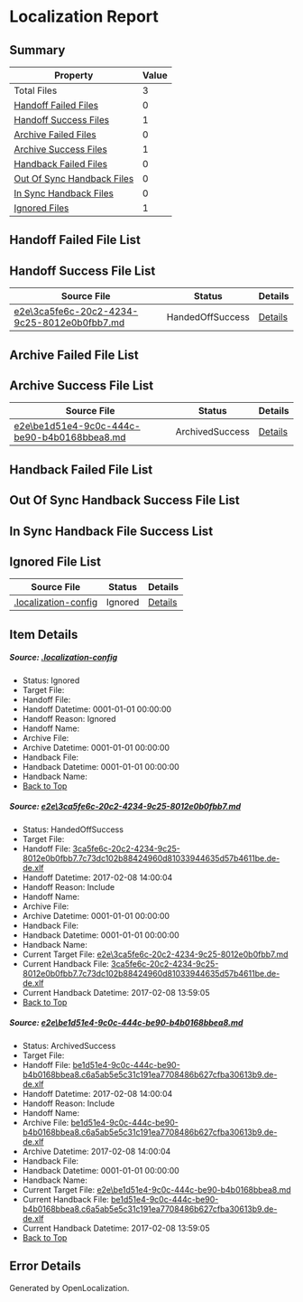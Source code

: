 # <a name='report-top'></a> Localization Report

## Summary
 Property | Value 
 -------- | ----- 
 Total Files | 3
[ Handoff Failed Files ](#handoff-failed-list)| 0
[ Handoff Success Files ](#handoff-success-list)| 1
[ Archive Failed Files ](#archive-failed-list)| 0
[ Archive Success Files ](#archive-success-list)| 1
[ Handback Failed Files ](#handback-failed-list)| 0
[ Out Of Sync Handback Files ](#outofsync-handback-success-list)| 0
[ In Sync Handback Files ](#insync-handback-success-list)| 0
[ Ignored Files ](#ignored-list)| 1

## <a name='handoff-failed-list'></a> Handoff Failed File List

## <a name='handoff-success-list'></a> Handoff Success File List
 Source File | Status | Details 
 ----------- | ------ | ------- 
 [e2e\3ca5fe6c-20c2-4234-9c25-8012e0b0fbb7.md](https://github.com/OpenLocalizationTestOrg/ol-test0/blob/4aae4df8034e9cf7fe3577cd9cc24656779db2f6/e2e/3ca5fe6c-20c2-4234-9c25-8012e0b0fbb7.md) | HandedOffSuccess | [Details](#f9c8b0ec9227454d68823d02e2e0998c3fb2f0251)

## <a name='archive-failed-list'></a> Archive Failed File List

## <a name='archive-success-list'></a> Archive Success File List
 Source File | Status | Details 
 ----------- | ------ | ------- 
 [e2e\be1d51e4-9c0c-444c-be90-b4b0168bbea8.md](https://github.com/OpenLocalizationTestOrg/ol-test0/blob/4aae4df8034e9cf7fe3577cd9cc24656779db2f6/e2e/be1d51e4-9c0c-444c-be90-b4b0168bbea8.md) | ArchivedSuccess | [Details](#9fdc8d7f8b6e27c8862e4e70540b88d0006ef8652)

## <a name='handback-failed-list'></a> Handback Failed File List

## <a name='outofsync-handback-success-list'></a> Out Of Sync Handback Success File List

## <a name='insync-handback-success-list'></a> In Sync Handback File Success List

## <a name='ignored-list'></a> Ignored File List
 Source File | Status | Details 
 ----------- | ------ | ------- 
 [.localization-config](https://github.com/OpenLocalizationTestOrg/ol-test0/blob/4aae4df8034e9cf7fe3577cd9cc24656779db2f6/.localization-config) | Ignored | [Details](#cb0632cf59c1387fc1742bfb9fa3c47f87e2e5c90)

## Item Details
##### <a name='cb0632cf59c1387fc1742bfb9fa3c47f87e2e5c90'></a> Source: [.localization-config](https://github.com/OpenLocalizationTestOrg/ol-test0/blob/4aae4df8034e9cf7fe3577cd9cc24656779db2f6/.localization-config)
* Status: Ignored
* Target File: 
* Handoff File: 
* Handoff Datetime: 0001-01-01 00:00:00
* Handoff Reason: Ignored
* Handoff Name: 
* Archive File: 
* Archive Datetime: 0001-01-01 00:00:00
* Handback File: 
* Handback Datetime: 0001-01-01 00:00:00
* Handback Name: 
* [Back to Top](#report-top)

##### <a name='f9c8b0ec9227454d68823d02e2e0998c3fb2f0251'></a> Source: [e2e\3ca5fe6c-20c2-4234-9c25-8012e0b0fbb7.md](https://github.com/OpenLocalizationTestOrg/ol-test0/blob/4aae4df8034e9cf7fe3577cd9cc24656779db2f6/e2e/3ca5fe6c-20c2-4234-9c25-8012e0b0fbb7.md)
* Status: HandedOffSuccess
* Target File: 
* Handoff File: [3ca5fe6c-20c2-4234-9c25-8012e0b0fbb7.7c73dc102b88424960d81033944635d57b4611be.de-de.xlf](https://github.com/OpenLocalizationTestOrg/ol-test0-handoff/blob/18a225348e0bde34835ea0ae627ed879a7284517/ol-handoff/OpenLocalizationTestOrg/ol-test0-dede/shujia/ht/3ca5fe6c-20c2-4234-9c25-8012e0b0fbb7.7c73dc102b88424960d81033944635d57b4611be.de-de.xlf)
* Handoff Datetime: 2017-02-08 14:00:04
* Handoff Reason: Include
* Handoff Name: 
* Archive File: 
* Archive Datetime: 0001-01-01 00:00:00
* Handback File: 
* Handback Datetime: 0001-01-01 00:00:00
* Handback Name: 
* Current Target File: [e2e\3ca5fe6c-20c2-4234-9c25-8012e0b0fbb7.md](https://github.com/OpenLocalizationTestOrg/ol-test0-dede/blob/09cdc77d543ae55f182984ddce52908b2277252b/e2e/3ca5fe6c-20c2-4234-9c25-8012e0b0fbb7.md)
* Current Handback File: [3ca5fe6c-20c2-4234-9c25-8012e0b0fbb7.7c73dc102b88424960d81033944635d57b4611be.de-de.xlf](https://github.com/OpenLocalizationTestOrg/ol-test0-handback/blob/b09d29c15f49f8e07f14c5086b0248bfa24bf7d8/ol-handback/OpenLocalizationTestOrg/ol-test0-dede/shujia/ht/3ca5fe6c-20c2-4234-9c25-8012e0b0fbb7.7c73dc102b88424960d81033944635d57b4611be.de-de.xlf)
* Current Handback Datetime: 2017-02-08 13:59:05
* [Back to Top](#report-top)

##### <a name='9fdc8d7f8b6e27c8862e4e70540b88d0006ef8652'></a> Source: [e2e\be1d51e4-9c0c-444c-be90-b4b0168bbea8.md](https://github.com/OpenLocalizationTestOrg/ol-test0/blob/4aae4df8034e9cf7fe3577cd9cc24656779db2f6/e2e/be1d51e4-9c0c-444c-be90-b4b0168bbea8.md)
* Status: ArchivedSuccess
* Target File: 
* Handoff File: [be1d51e4-9c0c-444c-be90-b4b0168bbea8.c6a5ab5e5c31c191ea7708486b627cfba30613b9.de-de.xlf](https://github.com/OpenLocalizationTestOrg/ol-test0-handoff/blob/18a225348e0bde34835ea0ae627ed879a7284517/ol-handoff/OpenLocalizationTestOrg/ol-test0-dede/shujia/ht/be1d51e4-9c0c-444c-be90-b4b0168bbea8.c6a5ab5e5c31c191ea7708486b627cfba30613b9.de-de.xlf)
* Handoff Datetime: 2017-02-08 14:00:04
* Handoff Reason: Include
* Handoff Name: 
* Archive File: [be1d51e4-9c0c-444c-be90-b4b0168bbea8.c6a5ab5e5c31c191ea7708486b627cfba30613b9.de-de.xlf](https://github.com/OpenLocalizationTestOrg/ol-test0-handoff/blob/0a1845ed2bb772d74d2839b510c2bbb9fe000171/ol-archive/OpenLocalizationTestOrg/ol-test0-dede/shujia/ht/be1d51e4-9c0c-444c-be90-b4b0168bbea8.c6a5ab5e5c31c191ea7708486b627cfba30613b9.de-de.xlf)
* Archive Datetime: 2017-02-08 14:00:04
* Handback File: 
* Handback Datetime: 0001-01-01 00:00:00
* Handback Name: 
* Current Target File: [e2e\be1d51e4-9c0c-444c-be90-b4b0168bbea8.md](https://github.com/OpenLocalizationTestOrg/ol-test0-dede/blob/09cdc77d543ae55f182984ddce52908b2277252b/e2e/be1d51e4-9c0c-444c-be90-b4b0168bbea8.md)
* Current Handback File: [be1d51e4-9c0c-444c-be90-b4b0168bbea8.c6a5ab5e5c31c191ea7708486b627cfba30613b9.de-de.xlf](https://github.com/OpenLocalizationTestOrg/ol-test0-handback/blob/b09d29c15f49f8e07f14c5086b0248bfa24bf7d8/ol-handback/OpenLocalizationTestOrg/ol-test0-dede/shujia/ht/be1d51e4-9c0c-444c-be90-b4b0168bbea8.c6a5ab5e5c31c191ea7708486b627cfba30613b9.de-de.xlf)
* Current Handback Datetime: 2017-02-08 13:59:05
* [Back to Top](#report-top)


## Error Details

Generated by OpenLocalization.
